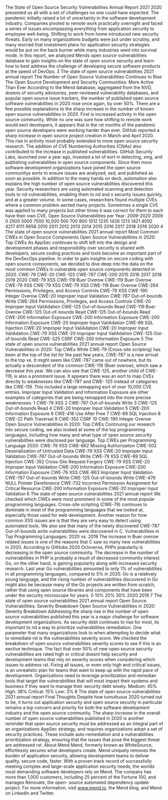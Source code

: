 The State of Open 
Source Security 
Vulnerabilities
Annual Report 2021
2020 presented us all with a set of challenges no one could have expected. The pandemic initially raised 
a lot of uncertainty in the software development industry. Companies pivoted to remote work practically 
overnight and faced a series of issues encompassing everything from application security to employee 
well\-being.
Shifting to work from home introduced new security threats. Early on many organizations budgets were 
put under scrutiny, and many worried that investment plans for application security strategies would be 
put on the back burner while many industries went into survival mode.
In this report, we analyzed Mends open source vulnerabilities database to gain insights on the state 
of open source security and learn how to best address the challenge of developing secure software 
products at the speed of DevOps.
3
The state of open source vulnerabilities 2021 annual report
The Number of Open Source
Vulnerabilities Continues to Rise
The Open Source Development and Security Communities: 
More Active Than Ever
According to the Mend database, aggregated from the NVD, dozens of security advisories, peer\-reviewed 
vulnerability databases, and popular open source issue trackers, the number of published open source software 
vulnerabilities in 2020 rose once again, by over 50%.
There are a few possible explanations to the sharp increase in the number of known open source vulnerabilities in 2020\.
First is increased activity in the open source community. While no one was sure how shifting to remote work would 
eect developers, it appears that in the rst months of the pandemic open source developers were working harder than 
ever. GitHub reported a sharp increase in open source project creation in March and April 2020\. This rise in activity most 
probably extended to more open source security research.
The addition of CVE Numbering Authorities (CNAs) also contributed to the increase in published vulnerabilities. 
GitHub Security Labs, launched over a year ago, invested a lot of eort in detecting, xing, and publishing vulnerabilities 
in open source components. Since then more software development organizations have joined the open source 
communitys eorts to ensure issues are analyzed, xed, and published as soon as possible.
In addition to the many hands on deck, automation also explains the high number of open source vulnerabilities 
discovered this year. Security researchers are using automated scanning and detection tools to nd vulnerabilities, 
enabling them to nd and x security issues quickly, and at a greater volume.
In some cases, researchers found multiple CVEs where a common problem aected many projects. Sometimes a single 
CVE was applied to many projects but other times it was correct for them to each have their own CVE.
Open Source Vulnerabilities per Year: 2009\-2020
2009
0
2500
5000
7500
10,000
500
700
800
1012
1235
1426
1213
1421
4092
4217
6111
9658
2010
2011
2012
2013
2014
2015
2016
2017
2018
2019
2020
4
The state of open source vulnerabilities 2021 annual report
Most Common CWEs in Open Source Components
Open Source Vulnerabilities in 2020: Top CWEs
As AppSec continues to shift left into the design and 
development phases and responsibility over security is 
shared with developers, secure coding practices and tools 
become an important part of the DevSecOps pipeline.
In order to gain insights on secure coding with open 
source components, we decided to dive deep into the 
data on the most common CWEs in vulnerable open 
source components detected in 2020\.
CWE\-79
CWE\-20
CWE\-125
CWE\-787
CWE\-200
2015
2016
2017
2018
2019
2020
CWE\-79
XSS
CWE\-119
Buer Overow
CWE\-119
Buer Overow
CWE\-79
XSS
CWE\-79
XSS
CWE\-79
XSS
CWE\-119
Buer Overow
CWE\-264
Permissions,
Privileges, and 
Access Controls
CWE\-79
XSS
CWE\-190
Integer Overow
CWE\-20
Improper Input 
Validation
CWE\-787
Out\-of\-bounds 
Write
CWE\-264
Permissions,
Privileges, and 
Access Controls
CWE\-20
Improper Input 
ValiAdation
CWE\-125
Out\-of\-bounds 
Read
CWE\-119
Buer Overow
CWE\-125
Out\-of\-bounds 
Read
CWE\-125
Out\-of\-bounds 
Read
CWE\-200
Information
Exposure
CWE\-200
Information
Exposure
CWE\-200
Information
Exposure
CWE\-20
Improper Input 
ValiAdation
CWE\-89
SQL Injection
CWE\-20
Improper Input 
ValiAdation
CWE\-20
Improper Input 
ValiAdation
CWE\-79
XSS
CWE\-20
Improper Input 
ValiAdation
CWE\-125
Out\-of\-bounds 
Read
CWE\-325
CSRF
CWE\-200
Information
Exposure
5
The state of open source vulnerabilities 2021 annual report
Open Source Vulnerabilities in 2020: Top CWEs
While CWE\-79 (Cross\-site scripting) has been at 
the top of the list for the past few years, CWE\-787 
is a new arrival to the top ve. It might seem like 
CWE\-787 came out of nowhere, but its actually 
a descendent of the common CWE\-119 (Buer 
overow), which saw a decrease this year. We can 
also see that CWE\-125, another child of CWE\-119, 
is also a prominent issue.
It appears there was an eort to map CVEs 
directly to weaknesses like CWE\-787 and CWE\-
125 instead of categories like CWE\-119\. This 
included a large remapping eort of over 10,000 
CVE entries. Improper Input Validation and 
Information Exposure are other examples of 
categories that are being remapped into the 
more precise weaknesses.
1
CWE\-79
XSS
2
CWE\-787
Out\-of\-bounds Write
3
CWE\-125
Out\-of\-bounds Read
4
CWE\-20
Improper Input Validation
5
CWE\-200
Information Exposure
6
CWE\-416
Use After Free
7
CWE\-89
SQL Injection
8
CWE\-22
Path Traversal
9
CWE\-352
CSRF
10
CWE\-190
Integer Overow
Open Source Vulnerabilities in 2020: Top CWEs
Continuing our research into secure coding, we also looked at some of the top programming languages, including 
how many and what type of open source security vulnerabilities were disclosed per language.
Top CWEs per Programming Language 2020:
CWE\-79
XSS
CWE\-862
Missing Authorization
CWE\-502
Deserialization of Untrusted Data
CWE\-79
XSS
CWE\-20
Improper Input Validation
CWE\-787
Out\-of\-bounds Write
CWE\-79
XSS
CWE\-89
SQL Injection
CWE\-352
Cross\-Site Request Forgery
CWE\-79
XSS
CWE\-20
Improper Input Validation
CWE\-200
Information Exposure
CWE\-200
Information Exposure
CWE\-79
XSS
CWE\-863
Improper Input Validation
CWE\-787
Out\-of\-bounds Write
CWE\-125
Out\-of\-bounds Write
CWE\-476
NULL Pointer Dereference
CWE\-732
Incorrect Permission Assignment 
for Critical Resource
CWE\-200
Information Exposure
CWE\-20
Improper Input Validation
6
The state of open source vulnerabilities 2021 annual report
We checked which CWEs were most prominent in some of the most popular programming languages. Cross\-site 
scripting (CWE\-79\) continues to dominate in most of the programming languages that we looked at, especially those 
used for web development. Another reason for how common XSS issues are is that they are very easy to detect 
using automated tools. We also see that many of the newly discovered CWE\-787 Out\-of\-bounds write vulnerabilities 
were discovered in C.
Vulnerabilities in Top Programming Languages: 2020 vs. 2019
The increase in Buer overow related issues is one of the reasons that C saw so many new vulnerabilities in 2020\.
According to GitHubs 2020 Octoverse, PHPs popularity is decreasing in the open source community. The decrease 
in the number of vulnerabilities in PHP is probably a result of decreased community interest.
Go, on the other hand, is gaining popularity along with increased security research. Last year Go vulnerabilities 
amounted to only 1% of vulnerabilities in all programming languages, compared to 5% in 2020\.
Go is a relatively young language, and the rising number of vulnerabilities discovered in Go might also be because 
many of the Go projects are written from scratch, rather that using open source libraries and components that have 
been under the security microscope for years.
0
10%
20%
30%
2020
2019
7
The state of open source vulnerabilities 2021 annual report
Open Source Vulnerabilities: Severity Breakdown
Open Source Vulnerabilities in 2020: Severity Breakdown
Addressing the sharp rise in the number of open source vulnerabilities published this year is a major challenge for 
software development organizations. As security debt continues to rise for most, its important to nd a way to 
prioritize vulnerabilities remediation. One parameter that many organizations look to when attempting to decide 
what to remediate rst is the vulnerabilities severity score.
We checked the breakdown of open source vulnerabilities severity scores to see if this is an eective technique.
The fact that over 50% of new open source security vulnerabilities are rated high or critical doesnt help security and 
development teams that rely on severity scores when considering which issues to address rst.
Fixing all issues, or even only high and critical issues, is an unrealistic plan for teams that want to keep up with the rapid 
pace of development.
Organizations need to leverage prioritization and remedian tools that target the vulnerabilities that will most impact 
their systems and business if they want to manage their security debt wisely.
Medium:
45%
High:
38%
Critical: 
15%
Low:
3%
8
The state of open source vulnerabilities 2021 annual report
Final Thoughts
Despite how tumultuous 2020 turned out to be, it turns out application security and open source security 
in particular remains a top concern and priority for both the software development industry and the open 
source community.
The sharp increase in the overall number of open source vulnerabilities published in 2020 is another reminder 
that open source security must be addressed as an integral part of an organizations AppSec strategy, and 
requires organizations adopt a set of security practices. These include auto\-remediation and a vulnerabilities 
prioritization strategy, ensuring that the issues that pose the biggest threat are addressed rst.
About Mend
Mend, formerly known as WhiteSource, effortlessly secures what developers create. Mend uniquely removes 
the burden of application security, allowing development teams to deliver quality, secure code, faster. With 
a proven track record of successfully meeting complex and large\-scale application security needs, the 
worlds most demanding software developers rely on Mend. The company has more than 1,000 customers, 
including 25 percent of the Fortune 100, and manages Renovate, the open\- source automated dependency 
update project.
 For more information, visit www.mend.io, the Mend blog, and Mend on LinkedIn and Twitter.
